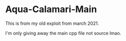 # Aqua-Calamari-Main

This is from my old exploit from march 2021.

I'm only giving away the main cpp file not source lmao.
